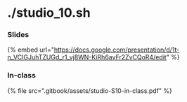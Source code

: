 # ./studio\_10.sh

### Slides

{% embed url="https://docs.google.com/presentation/d/1t-n_VCIGJuhTZUGd_r1_vj8WN-KiRh6avFr2ZvCQoR4/edit" %}

### In-class

{% file src=".gitbook/assets/studio-S10-in-class.pdf" %}

